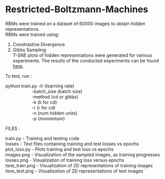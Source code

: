 # Restricted-Boltzmann-Machines
RBMs were trained on a dataset of 60000 images to obtain hidden representations.  
RBMs were trained using:  
1. Constrastive Divergence  
2. Gibbs Sampling  
T-SNE plots of hidden representations were generated for various experiments.
The results of the conducted experiments can be found [here](https://github.com/shubhangighosh/Restricted-Boltzmann-Machines/blob/master/Report.pdf).
  
To test, run :   

python train.py -lr 		(learning rate)   
&nbsp;&nbsp;&nbsp;&nbsp;&nbsp;&nbsp;&nbsp;&nbsp;&nbsp;&nbsp;&nbsp;&nbsp;&nbsp;&nbsp;&nbsp;&nbsp;&nbsp;&nbsp;&nbsp;&nbsp;				-batch_size (batch size)  
&nbsp;&nbsp;&nbsp;&nbsp;&nbsp;&nbsp;&nbsp;&nbsp;&nbsp;&nbsp;&nbsp;&nbsp;&nbsp;&nbsp;&nbsp;&nbsp;&nbsp;&nbsp;&nbsp;&nbsp;				-method 	(cd or gibbs)  
&nbsp;&nbsp;&nbsp;&nbsp;&nbsp;&nbsp;&nbsp;&nbsp;&nbsp;&nbsp;&nbsp;&nbsp;&nbsp;&nbsp;&nbsp;&nbsp;&nbsp;&nbsp;&nbsp;&nbsp;				-k			(k for cd)  
&nbsp;&nbsp;&nbsp;&nbsp;&nbsp;&nbsp;&nbsp;&nbsp;&nbsp;&nbsp;&nbsp;&nbsp;&nbsp;&nbsp;&nbsp;&nbsp;&nbsp;&nbsp;&nbsp;&nbsp;				-r 	 		(r for cd)  
&nbsp;&nbsp;&nbsp;&nbsp;&nbsp;&nbsp;&nbsp;&nbsp;&nbsp;&nbsp;&nbsp;&nbsp;&nbsp;&nbsp;&nbsp;&nbsp;&nbsp;&nbsp;&nbsp;&nbsp;				-n			(num hidden units)  
&nbsp;&nbsp;&nbsp;&nbsp;&nbsp;&nbsp;&nbsp;&nbsp;&nbsp;&nbsp;&nbsp;&nbsp;&nbsp;&nbsp;&nbsp;&nbsp;&nbsp;&nbsp;&nbsp;&nbsp;				-p 			(momentum)  
  



FILES :   

train.py    	- 	Training and testing code  
losses 			- 	Text files containing training and test losses vs epochs  
plot_loss.py 	- 	Plots training and test loss vs epochs  
images.png		- 	Visualization of the sampled images, as training progresses  
losses.png 		- 	Visualization of training loss versus epochs  
tsne_train.png 	- 	Visualization of 2D representations of training images  
tsne_test.png 	- 	Visualization of 2D representations of test images  

